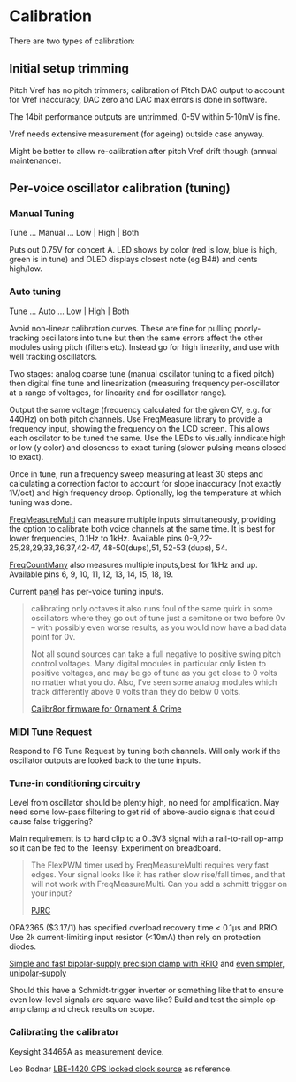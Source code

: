 # Calibration

There are two types of calibration:

## Initial setup trimming

Pitch Vref has no pitch trimmers; calibration of Pitch DAC output to account for Vref inaccuracy, DAC zero and DAC max errors is done in software.

The 14bit performance outputs are untrimmed, 0-5V within 5-10mV is fine.

Vref needs extensive measurement (for ageing) outside case anyway.

Might be better to allow re-calibration after pitch Vref drift though (annual maintenance).

## Per-voice oscillator calibration (tuning)

### Manual Tuning

Tune ... Manual ... Low | High | Both

Puts out 0.75V for concert A. LED shows by color (red is low, blue is high, green is in tune) and OLED displays closest note (eg B4#) and cents high/low.

### Auto tuning

Tune ... Auto ... Low | High | Both

Avoid non-linear calibration curves. These are fine for pulling poorly-tracking oscillators into tune but then the same errors affect the other modules using pitch (filters etc). Instead go for high linearity, and use with well tracking oscillators.

Two stages: analog coarse tune (manual oscilator tuning to a fixed pitch) then digital fine tune and linearization (measuring frequency per-oscillator at a range of voltages, for linearity and for oscillator range).

Output the same voltage (frequency calculated for the given CV, e.g. for 440Hz) on both  pitch channels. Use FreqMeasure library to provide a frequency input, showing the frequency on the LCD screen. This allows each oscilator to be tuned the same. Use the LEDs to visually inndicate high or low (y color) and closeness to exact tuning (slower pulsing means closed to exact).

Once in tune, run a frequency sweep measuring at least 30 steps and calculating a correction factor to account for slope inaccuracy (not exactly 1V/oct) and high frequency droop. Optionally, log the temperature at which tuning was done.

[FreqMeasureMulti](https://github.com/PaulStoffregen/FreqMeasureMulti) can measure multiple inputs simultaneously, providing the option to calibrate both voice channels at the same time. It is best for lower frequencies, 0.1Hz to 1kHz. Available pins 0-9,22-25,28,29,33,36,37,42-47, 48-50(dups),51, 52-53 (dups), 54.

[FreqCountMany](https://github.com/PaulStoffregen/FreqCountMany) also measures multiple inputs,best for 1kHz and up. Available pins 6, 9, 10, 11, 12, 13, 14, 15, 18, 19.

Current [panel](./Panel.md) has per-voice tuning inputs.

> calibrating only octaves it also runs foul of the same quirk in some oscillators where they go out of tune just a semitone or two before 0v – with possibly even worse results, as you would now have a bad data point for 0v.
>
> Not all sound sources can take a full negative to positive swing pitch control voltages. Many digital modules in particular only listen to positive voltages, and may be go of tune as you get close to 0 volts no matter what you do. Also, I’ve seen some analog modules which track differently above 0 volts than they do below 0 volts.
>
> [Calibr8or firmware for Ornament & Crime](https://learningmodular.com/calibr8or/)

### MIDI Tune Request

Respond to F6 Tune Request by tuning both channels. Will only work if the oscillator outputs are looked back to the tune inputs.

### Tune-in conditioning circuitry

Level from oscillator should be plenty high, no need for amplification. May need some low-pass filtering to get rid of above-audio signals that could cause false triggering?

Main requirement is to hard clip to a 0..3V3 signal with a rail-to-rail op-amp so it can be fed to the Teensy. Experiment on breadboard.

> The FlexPWM timer used by FreqMeasureMulti requires very fast edges. Your signal looks like it has rather slow rise/fall times, and that will not work with FreqMeasureMulti. Can you add a schmitt trigger on your input?
>
> [PJRC](https://forum.pjrc.com/index.php?threads/teensy-4-1freqmeasuremulti-library.75304/#post-345574)

OPA2365 ($3.17/1) has specified overload recovery time < 0.1μs and RRIO. Use 2k current-limiting input resistor (<10mA) then rely on protection diodes.

[Simple and fast bipolar-supply precision clamp with RRIO](https://www.eevblog.com/forum/projects/limiting-op-amp-output/msg441564/#msg441564) and [even simpler, unipolar-supply](https://www.eevblog.com/forum/projects/limiting-op-amp-output/msg732673/#msg732673)

Should this have a Schmidt-trigger inverter or something like that to ensure even low-level signals are square-wave like? Build and test the simple op-amp clamp and check results on scope.

### Calibrating the calibrator

Keysight 34465A as measurement device.

Leo Bodnar [LBE-1420 GPS locked clock source](https://www.leobodnar.com/shop/index.php?main_page=product_info&cPath=107&products_id=393&zenid=fef464de4ee6cf4f24df5e55bba72372) as reference.
